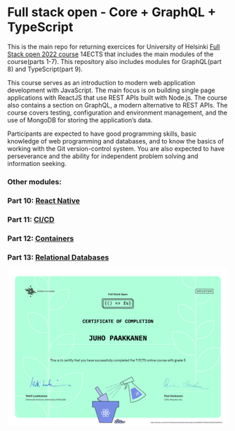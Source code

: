 # Full stack open - Core + GraphQL + TypeScript

This is the main repo for returning exercices for University of Helsinki [Full Stack open 2022 course](https://fullstackopen.com/en/) 14ECTS that includes the main modules of the course(parts 1-7). This repository also includes modules for GraphQL(part 8) and TypeScript(part 9).

This course serves as an introduction to modern web application development with JavaScript. The main focus is on building single page applications with ReactJS that use REST APIs built with Node.js. The course also contains a section on GraphQL, a modern alternative to REST APIs.
The course covers testing, configuration and environment management, and the use of MongoDB for storing the application’s data. 

Participants are expected to have good programming skills, basic knowledge of web programming and databases, and to know the basics of working with the Git version-control system. You are also expected to have perseverance and the ability for independent problem solving and information seeking.

### Other modules:
### Part 10: [React Native](https://github.com/juhopaakkanen/fso-rate-repository-app)
### Part 11: [CI/CD](https://github.com/juhopaakkanen/fso-pokedex)
### Part 12: [Containers](https://github.com/juhopaakkanen/fso-containers-applications)
### Part 13: [Relational Databases](https://github.com/juhopaakkanen/fso-relational-databases)


![Screenshot](certificate-fullstack.png)

